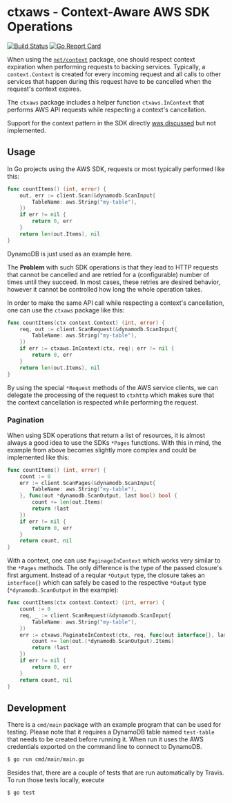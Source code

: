 # ctxaws - Context-Aware AWS SDK Operations

[![Build Status](https://travis-ci.org/seiffert/ctxaws.svg?branch=master)](https://travis-ci.org/seiffert/ctxaws)
[![Go Report Card](https://goreportcard.com/badge/seiffert/ctxaws "Go Report Card")](https://goreportcard.com/report/seiffert/ctxaws)

When using the [`net/context`](https://godoc.org/golang.org/x/net/context) package, one should
respect context expiration when performing requests to backing services. Typically, a
`context.Context` is created for every incoming request and all calls to other services that happen
during this request have to be cancelled when the request's context expires.

The `ctxaws` package includes a helper function `ctxaws.InContext` that performs AWS API requests
while respecting a context's cancellation.

Support for the context pattern in the SDK directly [was discussed](https://github.com/aws/aws-sdk-go/issues/75)
but not implemented.

## Usage

In Go projects using the AWS SDK, requests or most typically performed like this:

```go
func countItems() (int, error) {
    out, err := client.Scan(&dynamodb.ScanInput{
        TableName: aws.String("my-table"),
    })
    if err != nil {
        return 0, err
    }
    return len(out.Items), nil
}
```

DynamoDB is just used as an example here.

The **Problem** with such SDK operations is that they lead to HTTP requests that cannot be cancelled
and are retried for a (configurable) number of times until they succeed. In most cases, these
retries are desired behavior, however it cannot be controlled how long the whole operation takes.

In order to make the same API call while respecting a context's cancellation, one can use the
`ctxaws` package like this:

```go
func countItems(ctx context.Context) (int, error) {
    req, out := client.ScanRequest(&dynamodb.ScanInput{
        TableName: aws.String("my-table"),
    })
    if err := ctxaws.InContext(ctx, req); err != nil {
        return 0, err
    }
    return len(out.Items), nil
}
```

By using the special `*Request` methods of the AWS service clients, we can delegate the processing
of the request to `ctxhttp` which makes sure that the context cancellation is respected while
performing the request.

### Pagination

When using SDK operations that return a list of resources, it is almost always a good idea to use
the SDKs `*Pages` functions. With this in mind, the example from above becomes slightly more complex
and could be implemented like this:

```go
func countItems() (int, error) {
    count := 0
    err := client.ScanPages(&dynamodb.ScanInput{
        TableName: aws.String("my-table"),
    }, func(out *dynamodb.ScanOutput, last bool) bool {
        count += len(out.Items)
        return !last
    })
    if err != nil {
        return 0, err
    }
    return count, nil
}
```

With a context, one can use `PaginageInContext` which works very similar to the `*Pages`
methods. The only difference is the type of the passed closure's first argument. Instead of a
reqular `*Output` type, the closure takes an `interface{}` which can safely be cased to the
respective `*Output` type (`*dynamodb.ScanOutput` in the example):

```go
func countItems(ctx context.Context) (int, error) {
    count := 0
    req, _ := client.ScanRequest(&dynamodb.ScanInput{
        TableName: aws.String("my-table"),
    })
    err := ctxaws.PaginateInContext(ctx, req, func(out interface{}, last bool) bool {
        count += len(out.(*dynamodb.ScanOutput).Items)
        return !last
    })
    if err != nil {
        return 0, err
    }
    return count, nil
}
```

## Development

There is a `cmd/main` package with an example program that can be used for testing. Please note that
it requires a DynamoDB table named `test-table` that needs to be created before running it. When
run it uses the AWS credentials exported on the command line to connect to DynamoDB.

```bash
$ go run cmd/main/main.go
```

Besides that, there are a couple of tests that are run automatically by Travis. To run those tests 
locally, execute

```bash
$ go test
```

